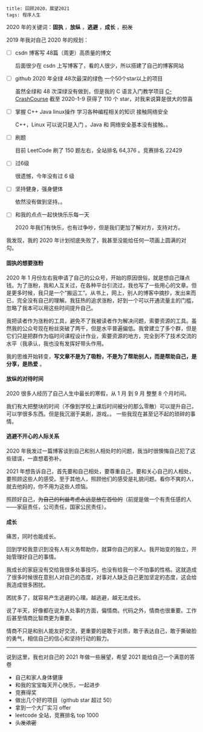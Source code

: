 ```
title: 回顾2020，展望2021
tags: 程序人生 
```



2020 年的关键词：**固执** ，**放纵** ，**逃避** ，**成长** ，~~脱发~~



2019 年我对自己 2020 年的规划：

- [ ] csdn 博客写 48篇（周更）高质量的博文

  后面很少在 csdn 上写博客了，看的人很少，所以搭建了自己的博客网站

- [ ] github 2020 年全绿 48次最深的绿色 一个50个star以上的项目

  虽然全绿和 48 次深绿没有做到，但是我的 C 语言入门教学项目 [C-CrashCourse](https://github.com/hairrrrr/C-CrashCourse) 截至 2020-1-9 获得了 110 个 star，对我来说算是很大的惊喜
  
- [ ] 掌握 C++ Java linux操作 学习各种编程相关的知识 接触网络安全 

  C++，Linux 可以说只是入门 。Java 和 网络安全基本没有接触。。

- [ ] 刷题  

  目前 LeetCode 刷了 150 题左右，全站排名 64,376 。竞赛排名 22429 

- [ ] 过6级

  很遗憾，今年没有过 6 级

- [ ] 坚持健身，强身健体 

  依然没有做到坚持。。

- [ ] 和我的点点一起快快乐乐每一天

  2020 年我们有快乐，也有过争吵，但是我们更加了解对方，支持对方。

我发现，我的 2020 年计划彻底失败了，我甚至没能给任何一项画上圆满的对勾。

#### 固执的想要涨粉

2020 年 1 月份左右我申请了自己的公众号，开始的原因很俗，就是想自己赚点钱。为了涨粉，我和人互关过，在各种平台引流过，我也写了一些用心的文章。但是更多时候，我只是一个“搬运工”。从书上，网上，别人的博客中摘抄，发出来而已，完全没有自己的理解。我狂热的追求涨粉，好到一个可以开通流量主的门槛，忽略了我本可以用这些时间提升自己。

我把读者作为涨粉的工具，避免不了我被读者作为解决问题，索要资源的工具。虽然我的公众号现在粉丝突破了两千，但是水平普遍偏低。我曾建立了多个群，但是它们只是把群作为临时问课程设计作业，索要资源的地方，完全到不了技术交流的水平（我承认，我也没有发挥好带头作用。

我的思维开始转变，**写文章不是为了吸粉，不是为了帮助别人，而是帮助自己，是分享，是热爱** 。

#### 放纵的对待时间

2020 很多人经历了自己人生中最长的寒假，从 1 月 到 9 月 整整 8 个月时间。

我们有大把整块的时间（不像到学校上课后时间被分的那么零散）可以提升自己，可以学很多东西。但是我沉溺于美剧，游戏。。 一些我现在甚至记不起的琐碎的事情。

#### 逃避不开心的人际关系

2020 年我发过一篇博客谈到自己和别人相处时的问题，我当时很懊悔自己犯了这些错误，一直想着弥补。

2021 年想告诉自己，首先要和自己相处，要尊重自己，要和关心自己的人相处，要照顾这些人的感受。至于其他人，照顾他们的感受是礼貌问题。看你不爽的人，就去他妈的，你不用为这些人烦恼。

照顾好自己，~~为自己的利益考虑永远是放在首位的~~（前提是做一个有责任感的人——家庭责任，公司责任，国家公民责任）。

#### 成长 

痛苦，同时也能成长。

回到学校我意识到没有人有义务帮助你，就算你自己的家人。我开始变的独立，开始管理好自己的事情。

我成长的家庭没有交给我很多处事技巧，也没有给我一个不怕事的性格。这就造成了很多时候很在意别人对自己的态度，对事对人缺乏自己更加坚定的态度，这会给我造成很多困扰。

困扰多了，就容易产生逃避的心理。越逃避，越无法成长。

说了半天，好像都在说为人处事的方面，偏情商。代码之外，情商也很重要。工作后甚至情商比智商更为重要。

情商不只是和别人能友好交流，更重要的是敢于对质，敢于表达自己，敢于撕破脸的勇气，相信自己的信心和坚持行动的毅力。

***

说到这里，我也对自己的 2021 年做一些展望，希望 2021 能给自己一个满意的答卷

- 自己和家人身体健康
- 和我的宝宝每天开心快乐，一起进步
- 竞赛得奖
- 做出几个好的项目（github star 超过 50）
- 拿到一个大厂实习 offer 
- leetcode 全站，竞赛排名 top 1000
- ~~头发浓密~~
